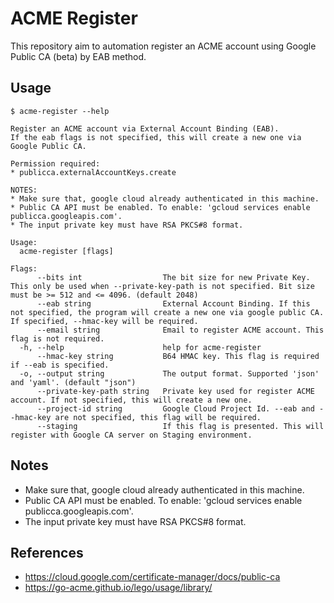 # ACME Register

This repository aim to automation register an ACME account using Google Public CA (beta) by EAB method.

## Usage 

```console
$ acme-register --help

Register an ACME account via External Account Binding (EAB).
If the eab flags is not specified, this will create a new one via Google Public CA.

Permission required:
* publicca.externalAccountKeys.create

NOTES:
* Make sure that, google cloud already authenticated in this machine.
* Public CA API must be enabled. To enable: 'gcloud services enable publicca.googleapis.com'.
* The input private key must have RSA PKCS#8 format.

Usage:
  acme-register [flags]

Flags:
      --bits int                  The bit size for new Private Key. This only be used when --private-key-path is not specified. Bit size must be >= 512 and <= 4096. (default 2048)
      --eab string                External Account Binding. If this not specified, the program will create a new one via google public CA. If specified, --hmac-key will be required.
      --email string              Email to register ACME account. This flag is not required.
  -h, --help                      help for acme-register
      --hmac-key string           B64 HMAC key. This flag is required if --eab is specified.
  -o, --output string             The output format. Supported 'json' and 'yaml'. (default "json")
      --private-key-path string   Private key used for register ACME account. If not specified, this will create a new one.
      --project-id string         Google Cloud Project Id. --eab and --hmac-key are not specified, this flag will be required.
      --staging                   If this flag is presented. This will register with Google CA server on Staging environment.
```

## Notes
* Make sure that, google cloud already authenticated in this machine.
* Public CA API must be enabled. To enable: 'gcloud services enable publicca.googleapis.com'.
* The input private key must have RSA PKCS#8 format.

## References
* https://cloud.google.com/certificate-manager/docs/public-ca
* https://go-acme.github.io/lego/usage/library/
